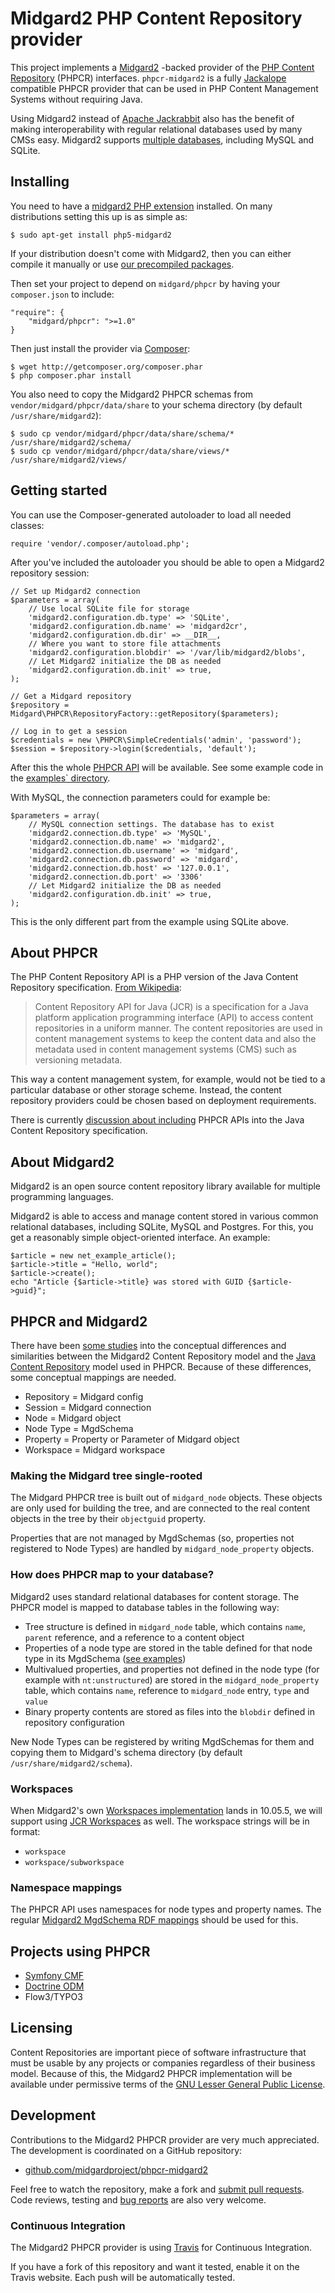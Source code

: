 Midgard2 PHP Content Repository provider
========================================

This project implements a [Midgard2](http://midgard2.org/) -backed provider of the [PHP Content Repository](http://phpcr.github.com/) (PHPCR) interfaces. `phpcr-midgard2` is a fully [Jackalope](http://jackalope.github.com/) compatible PHPCR provider that can be used in PHP Content Management Systems without requiring Java.

Using Midgard2 instead of [Apache Jackrabbit](http://jackrabbit.apache.org/) also has the benefit of making interoperability with regular relational databases used by many CMSs easy. Midgard2 supports [multiple databases](http://www.gnome-db.org/Providers_status), including MySQL and SQLite.

## Installing

You need to have a [midgard2 PHP extension](https://github.com/midgardproject/midgard-php5) installed. On many distributions setting this up is as simple as:

    $ sudo apt-get install php5-midgard2

If your distribution doesn't come with Midgard2, then you can either compile it manually or use [our precompiled packages](http://download.opensuse.org/repositories/home:/midgardproject:/ratatoskr/).

Then set your project to depend on `midgard/phpcr` by having your `composer.json` to include:

    "require": {
        "midgard/phpcr": ">=1.0"
    }

Then just install the provider via [Composer](http://packagist.org/):

    $ wget http://getcomposer.org/composer.phar
    $ php composer.phar install

You also need to copy the Midgard2 PHPCR schemas from `vendor/midgard/phpcr/data/share` to your schema directory (by default `/usr/share/midgard2`):

    $ sudo cp vendor/midgard/phpcr/data/share/schema/* /usr/share/midgard2/schema/
    $ sudo cp vendor/midgard/phpcr/data/share/views/* /usr/share/midgard2/views/

## Getting started

You can use the Composer-generated autoloader to load all needed classes:

    require 'vendor/.composer/autoload.php';

After you've included the autoloader you should be able to open a Midgard2 repository session:

    // Set up Midgard2 connection
    $parameters = array(
        // Use local SQLite file for storage
        'midgard2.configuration.db.type' => 'SQLite',
        'midgard2.configuration.db.name' => 'midgard2cr',
        'midgard2.configuration.db.dir' => __DIR__,
        // Where you want to store file attachments
        'midgard2.configuration.blobdir' => '/var/lib/midgard2/blobs',
        // Let Midgard2 initialize the DB as needed
        'midgard2.configuration.db.init' => true,
    );

    // Get a Midgard repository
    $repository = Midgard\PHPCR\RepositoryFactory::getRepository($parameters);

    // Log in to get a session
    $credentials = new \PHPCR\SimpleCredentials('admin', 'password');
    $session = $repository->login($credentials, 'default');

After this the whole [PHPCR API](http://phpcr.github.com/doc/html/index.html) will be available. See some example code in the [examples` directory](https://github.com/bergie/phpcr-midgard2/tree/master/examples).

With MySQL, the connection parameters could for example be:

    $parameters = array(
        // MySQL connection settings. The database has to exist
        'midgard2.connection.db.type' => 'MySQL',
        'midgard2.connection.db.name' => 'midgard2',
        'midgard2.connection.db.username' => 'midgard',
        'midgard2.connection.db.password' => 'midgard',
        'midgard2.connection.db.host' => '127.0.0.1',
        'midgard2.connection.db.port' => '3306'
        // Let Midgard2 initialize the DB as needed
        'midgard2.configuration.db.init' => true,
    );

This is the only different part from the example using SQLite above.

## About PHPCR

The PHP Content Repository API is a PHP version of the Java Content Repository specification. [From Wikipedia](http://en.wikipedia.org/wiki/Content_repository_API_for_Java):

> Content Repository API for Java (JCR) is a specification for a Java platform application programming interface (API) to access content repositories in a uniform manner. The content repositories are used in content management systems to keep the content data and also the metadata used in content management systems (CMS) such as versioning metadata.

This way a content management system, for example, would not be tied to a particular database or other storage scheme. Instead, the content repository providers could be chosen based on deployment requirements.

There is currently [discussion about including](http://java.net/jira/browse/JSR_333-28) PHPCR APIs into the Java Content Repository specification.

## About Midgard2

Midgard2 is an open source content repository library available for multiple programming languages.

Midgard2 is able to access and manage content stored in various common relational databases, including SQLite, MySQL and Postgres. For this, you get a reasonably simple object-oriented interface. An example:

    $article = new net_example_article();
    $article->title = "Hello, world";
    $article->create();
    echo "Article {$article->title} was stored with GUID {$article->guid}";

## PHPCR and Midgard2

There have been [some studies](http://bergie.iki.fi/blog/what_is_a_content_repository/) into the conceptual differences and similarities between the Midgard2 Content Repository model and the [Java Content Repository](http://en.wikipedia.org/wiki/Content_repository_API_for_Java) model used in PHPCR. Because of these differences, some conceptual mappings are needed.

* Repository = Midgard config
* Session = Midgard connection
* Node = Midgard object
* Node Type = MgdSchema
* Property = Property or Parameter of Midgard object
* Workspace = Midgard workspace

### Making the Midgard tree single-rooted

The Midgard PHPCR tree is built out of `midgard_node` objects. These objects are only used for building the tree, and are connected to the real content objects in the tree by their `objectguid` property.

Properties that are not managed by MgdSchemas (so, properties not registered to Node Types) are handled by `midgard_node_property` objects.

### How does PHPCR map to your database?

Midgard2 uses standard relational databases for content storage. The PHPCR model is mapped to database tables in the following way:

* Tree structure is defined in `midgard_node` table, which contains `name`, `parent` reference, and a reference to a content object
* Properties of a node type are stored in the table defined for that node type in its MgdSchema ([see examples](https://github.com/midgardproject/phpcr-midgard2/blob/master/data/share/schema/phpcr_schemas.xml))
* Multivalued properties, and properties not defined in the node type (for example with `nt:unstructured`) are stored in the `midgard_node_property` table, which contains `name`, reference to `midgard_node` entry, `type` and `value`
* Binary property contents are stored as files into the `blobdir` defined in repository configuration

New Node Types can be registered by writing MgdSchemas for them and copying them to Midgard's schema directory (by default `/usr/share/midgard2/schema`).

### Workspaces

When Midgard2's own [Workspaces implementation](http://www.midgard-project.org/development/mrfc/0042/) lands in 10.05.5, we will support using [JCR Workspaces](http://www.day.com/maven/jsr170/javadocs/jcr-1.0/javax/jcr/Workspace.html) as well. The workspace strings will be in format:

* `workspace`
* `workspace/subworkspace`

### Namespace mappings

The PHPCR API uses namespaces for node types and property names. The regular [Midgard2 MgdSchema RDF mappings](https://github.com/midgardproject/proposals/blob/master/Semantic%20Data/MgdSchemaRDF.md) should be used for this.

## Projects using PHPCR

* [Symfony CMF](http://pooteeweet.org/blog/0/1912#m1912)
* [Doctrine ODM](https://github.com/doctrine/phpcr-odm)
* Flow3/TYPO3

## Licensing

Content Repositories are important piece of software infrastructure that must be usable by any projects or companies regardless of their business model. Because of this, the Midgard2 PHPCR implementation will be available under permissive terms of the [GNU Lesser General Public License](http://www.gnu.org/licenses/lgpl-2.1.html).

## Development

Contributions to the Midgard2 PHPCR provider are very much appreciated. The development is coordinated on a GitHub repository:

* [github.com/midgardproject/phpcr-midgard2](https://github.com/midgardproject/phpcr-midgard2)

Feel free to watch the repository, make a fork and [submit pull requests](http://help.github.com/pull-requests/). Code reviews, testing and [bug reports](https://github.com/midgardproject/phpcr-midgard2/issues) are also very welcome.

### Continuous Integration

The Midgard2 PHPCR provider is using [Travis](http://travis-ci.org) for Continuous Integration.

If you have a fork of this repository and want it tested, enable it on the Travis website. Each push will be automatically tested.
